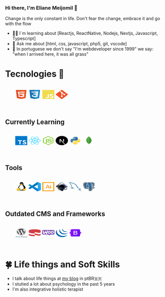 ### Hi there, I'm Eliane Meijomil 👋
Change is the only constant in life. Don't fear the change, embrace it and go with the flow

- 🕵️‍♀️ I´m learning about [Reactjs, ReactNative, Nodejs, Nextjs, Javascript, Typescript]
- 💬 Ask me about [html, css, javascript, php5, git, vscode]
- 🌱 In portuguese we don't say "I'm webdeveloper since 1999" we say: "when I arrived here, it was all grass"

# Tecnologies 🚀

  
<div style="display: inline_block;padding:1rem 2rem 2rem;">
    <img align="center" alt="eliane-HTML" height="30" width="40" src="https://raw.githubusercontent.com/devicons/devicon/master/icons/html5/html5-original.svg" />
    <img align="center" alt="eliane-CSS" height="30" width="40" src="https://raw.githubusercontent.com/devicons/devicon/master/icons/css3/css3-original.svg" />
    <img align="center" alt="eliane-Js" height="30" width="40" src="https://raw.githubusercontent.com/devicons/devicon/master/icons/javascript/javascript-plain.svg" />
    <img align="center" alt="eliane-git" height="30" width="40" src="https://raw.githubusercontent.com/devicons/devicon/master/icons/git/git-original.svg" />
</div>


##  Currently Learning 
<div style="display: inline_block;padding:1rem 2rem 2rem;">
    <img align="center" alt="eliane-Ts" height="30" width="40" src="https://raw.githubusercontent.com/devicons/devicon/master/icons/typescript/typescript-plain.svg" />
    <img align="center" alt="eliane-React" height="30" width="40" src="https://raw.githubusercontent.com/devicons/devicon/master/icons/react/react-original.svg" />
    <img align="center" alt="eliane-NodeJS" height="30" width="40" src="https://raw.githubusercontent.com/devicons/devicon/master/icons/nodejs/nodejs-original.svg" />
    <img align="center" alt="eliane-nextjs" height="30" width="40" src="https://raw.githubusercontent.com/devicons/devicon/master/icons/nextjs/nextjs-original.svg" />
    <img align="center" alt="eliane-python" height="30" width="40" src="https://raw.githubusercontent.com/devicons/devicon/master/icons/python/python-original.svg" />
    <img align="center" alt="eliane-mongodb" height="30" width="40" src="https://raw.githubusercontent.com/devicons/devicon/master/icons/mongodb/mongodb-original.svg"/>
</div>

## Tools
 <div style="display: inline_block;padding:1rem 2rem 2rem;">   
    <img align="center" alt="eliane-linux" height="30" width="40" src="https://raw.githubusercontent.com/devicons/devicon/master/icons/linux/linux-original.svg" />
    <img align="center" alt="eliane-vscode" height="30" width="40" src="https://raw.githubusercontent.com/devicons/devicon/master/icons/vscode/vscode-original.svg" />
    <img align="center" alt="eliane-illustator" height="30" width="40" src="https://raw.githubusercontent.com/devicons/devicon/master/icons/illustrator/illustrator-line.svg" />
    <img align="center" alt="eliane-inkscape" height="30" width="40" src="https://raw.githubusercontent.com/devicons/devicon/master/icons/inkscape/inkscape-original.svg" />
    <img align="center" alt="eliane-mysql" height="30" width="40" src="https://raw.githubusercontent.com/devicons/devicon/master/icons/mysql/mysql-original.svg" />
    <img align="center" alt="eliane-git" height="30" width="40" src="https://raw.githubusercontent.com/devicons/devicon/master/icons/postgresql/postgresql-original.svg" />
</div>

## Outdated CMS and Frameworks
<div style="display: inline_block;padding:1rem 2rem 2rem;">   
    <img align="center" alt="eliane-wordpress" height="30" width="40" src="https://raw.githubusercontent.com/devicons/devicon/master/icons/wordpress/wordpress-original.svg" />
    <img align="center" alt="eliane-cakephp" height="30" width="40" src="https://raw.githubusercontent.com/devicons/devicon/master/icons/cakephp/cakephp-original.svg" />
    <img align="center" alt="eliane-woocommerce" height="30" width="40" src="https://raw.githubusercontent.com/devicons/devicon/master/icons/woocommerce/woocommerce-original.svg" />
    <img align="center" alt="eliane-jquery" height="30" width="40" src="https://raw.githubusercontent.com/devicons/devicon/master/icons/jquery/jquery-original.svg" />
    <img align="center" alt="eliane-bootstrap" height="30" width="40" src="https://raw.githubusercontent.com/devicons/devicon/master/icons/bootstrap/bootstrap-original.svg" />
</div>

# 🍀 Life things and Soft Skills
- I talk about life things at [my blog](http://elianemeijomil.com) in ptBR🇧🇷
- I stutied a lot about psychology in the past 5 years
- I'm also integrative holistic terapist 
<!--
![](https://github-readme-stats.vercel.app/api?username=elianeMeijomil&show_icons=true&count_private=true)

![](https://github-readme-stats.vercel.app/api/top-langs/?username=elianeMeijomil&layout=compact)


**elianeMeijomil/elianeMeijomil** is a ✨ _special_ ✨ repository because its `README.md` (this file) appears on your GitHub profile.

Here are some ideas to get you started:

- 🔭 I’m currently working on ...
- 🌱 I’m currently learning ...
- 👯 I’m looking to collaborate on ...
- 🤔 I’m looking for help with ...
- 💬 Ask me about ...
- 📫 How to reach me: ...
- 😄 Pronouns: ...
- ⚡ Fun fact: ...
-->
